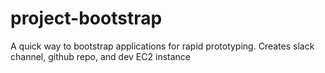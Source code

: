 # project-bootstrap
A quick way to bootstrap applications for rapid prototyping.  Creates slack channel, github repo, and dev EC2 instance
